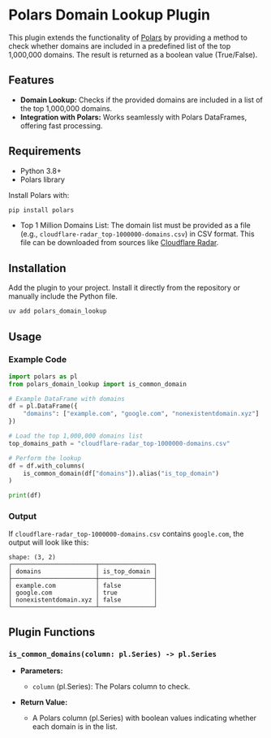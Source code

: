 # Polars Domain Lookup Plugin

This plugin extends the functionality of [Polars](https://www.pola.rs) by providing a method to check whether domains are included in a predefined list of the top 1,000,000 domains. The result is returned as a boolean value (True/False).

## Features

- **Domain Lookup:** Checks if the provided domains are included in a list of the top 1,000,000 domains.
- **Integration with Polars:** Works seamlessly with Polars DataFrames, offering fast processing.

## Requirements

- Python 3.8+
- Polars library

Install Polars with:

```bash
pip install polars
```

- Top 1 Million Domains List: The domain list must be provided as a file (e.g., `cloudflare-radar_top-1000000-domains.csv`) in CSV format. This file can be downloaded from sources like [Cloudflare Radar](https://radar.cloudflare.com/domains).

## Installation

Add the plugin to your project. Install it directly from the repository or manually include the Python file.

```bash
uv add polars_domain_lookup
```

## Usage

### Example Code

```python
import polars as pl
from polars_domain_lookup import is_common_domain

# Example DataFrame with domains
df = pl.DataFrame({
    "domains": ["example.com", "google.com", "nonexistentdomain.xyz"]
})

# Load the top 1,000,000 domains list
top_domains_path = "cloudflare-radar_top-1000000-domains.csv"

# Perform the lookup
df = df.with_columns(
    is_common_domain(df["domains"]).alias("is_top_domain")
)

print(df)
```

### Output

If `cloudflare-radar_top-1000000-domains.csv` contains `google.com`, the output will look like this:

```
shape: (3, 2)
┌───────────────────────┬───────────────┐
│ domains               │ is_top_domain │
├───────────────────────┼───────────────┤
│ example.com           │ false         │
│ google.com            │ true          │
│ nonexistentdomain.xyz │ false         │
└───────────────────────┴───────────────┘
```

## Plugin Functions

### `is_common_domains(column: pl.Series) -> pl.Series`

- **Parameters:**
  - `column` (pl.Series): The Polars column to check.

- **Return Value:**
  - A Polars column (pl.Series) with boolean values indicating whether each domain is in the list.

